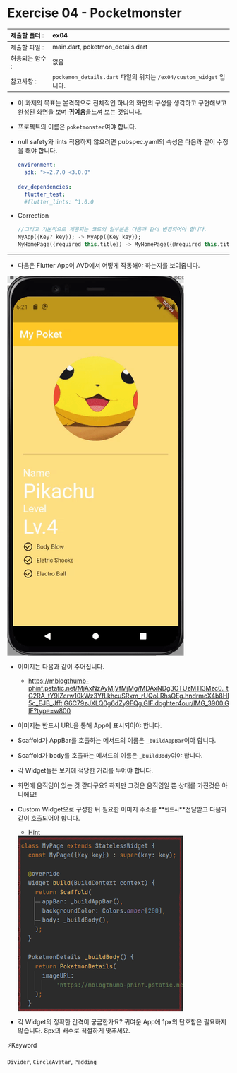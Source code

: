 # Exercise 04 - Pocketmonster

| 제출할 폴더 :   | ex04                                                         |
| :-------------- | :----------------------------------------------------------- |
| 제출할 파일 :   | main.dart, poketmon_details.dart                             |
| 허용되는 함수 : | 없음                                                         |
| 참고사항 :      | `pockemon_details.dart` 파일의 위치는 `/ex04/custom_widget` 입니다. |

- 이 과제의 목표는 본격적으로 전체적인 하나의 화면의 구성을 생각하고 구현해보고 완성된 화면을 보며 **귀여움**을느껴 보는 것입니다.

- 프로젝트의 이름은 `poketmonster`여야 합니다.

- null safety와 lints 적용하지 않으려면 pubspec.yaml의 속성은 다음과 같이 수정을 해야 합니다.

  ```yaml
  environment:
    sdk: ">=2.7.0 <3.0.0"
  
  dev_dependencies:
    flutter_test:
  	#flutter_lints: ^1.0.0
  ```

- Correction

  ```dart
  //그리고 기본적으로 제공되는 코드의 일부분은 다음과 같이 변경되어야 합니다.
  MyApp({Key? key}); -> MyApp({Key key});
  MyHomePage({required this.title}) -> MyHomePage({@required this.title})
  ```

---

- 다음은 Flutter App이 AVD에서 어떻게 작동해야 하는지를 보여줍니다.  
<img  align="center" src="../../.src/dat00_ex04_00.gif">  



  - 이미지는 다음과 같이 주어집니다.

    - https://mblogthumb-phinf.pstatic.net/MjAxNzAyMjVfMjMg/MDAxNDg3OTUzMTI3Mzc0._tG2RA_tY9IZcrw10kWz3YfLkhcuSRxm_rUQoLRhsQEg.hndrmcX4b8HI5c_EJB_JfftjG6C79zJXLQ0g6dZy9FQg.GIF.doghter4our/IMG_3900.GIF?type=w800

  - 이미지는 반드시 URL을 통해 App에 표시되어야 합니다.

  - Scaffold가 AppBar를 호출하는 메서드의 이름은 `_buildAppBar`여야 합니다.

  - Scaffold가 body를 호출하는 메서드의 이름은 `_buildBody`여야 합니다.

  - 각 Widget들은 보기에 적당한 거리를 두어야 합니다.

  - 화면에 움직임이 있는 것 같다구요? 하지만 그것은 움직임일 뿐 상태를 가진것은 아니에요!

  - Custom Widget으로 구성한 뒤 필요한 이미지 주소를 **`반드시`**전달받고 다음과 같이 호출되어야 합니다.

    - Hint
    <img  align="center" src="../../.src/day00_ex04_01.png">  


  - 각 Widget의 정확한 간격이 궁금한가요? 귀여운 App에 1px의 단호함은 필요하지 않습니다. 8px의 배수로 적절하게 맞추세요.




⚡️Keyword

`Divider`, `CircleAvatar`, `Padding`

